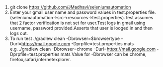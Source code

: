 1) git clone https://github.com/JMadhavi/seleniumautomation
2) Enter your gmail user name and password values in test.properties file.(seleniumautomation->src->resources->test.properties).Test assumes that 2 factor verification is not set for user.Test logs in gmail using username, password provided.Asserts that user is looged in and then logs out.
3) To run test ./gradlew clean -Dbrowser=$browsertype -Durl=https://mail.google.com -Dprpfile=test.properties mats   
  e.g. ./gradlew clean -Dbrowser=chrome -Durl=https://mail.google.com -Dprpfile=test.properties mats
  Value for -Dbrowser can be chrome, firefox,safari,internetexplorer.
